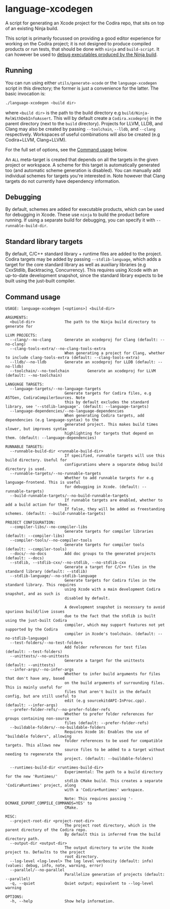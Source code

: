 # language-xcodegen

A script for generating an Xcode project for the Codira repo, that sits on top of an existing Ninja build.

This script is primarily focussed on providing a good editor experience for working on the Codira project; it is not designed to produce compiled products or run tests, that should be done with `ninja` and `build-script`. It can however be used to [debug executables produced by the Ninja build](#debugging).

## Running

You can run using either `utils/generate-xcode` or the `language-xcodegen` script in this directory; the former is just a convenience for the latter. The basic invocation is:

```sh
./language-xcodegen <build dir>
```

where `<build dir>` is the path to the build directory e.g `build/Ninja-RelWithDebInfoAssert`. This will by default create a `Codira.xcodeproj` in the parent directory (next to the `build` directory). Projects for LLVM, LLDB, and Clang may also be created by passing `--toolchain`, `--lldb`, and `--clang` respectively. Workspaces of useful combinations will also be created (e.g Codira+LLVM, Clang+LLVM).

For the full set of options, see the [Command usage](#command-usage) below.

An `ALL` meta-target is created that depends on all the targets in the given project or workspace. A scheme for this target is automatically generated too (and automatic scheme generation is disabled). You can manually add individual schemes for targets you're interested in. Note however that Clang targets do not currently have dependency information.

## Debugging

By default, schemes are added for executable products, which can be used for debugging in Xcode. These use `ninja` to build the product before running. If using a separate build for debugging, you can specify it with `--runnable-build-dir`.

## Standard library targets

By default, C/C++ standard library + runtime files are added to the project. Codira targets may be added by passing `--stdlib-language`, which adds a target for the core standard library as well as auxiliary libraries (e.g CxxStdlib, Backtracing, Concurrency). This requires using Xcode with an up-to-date development snapshot, since the standard library expects to be built using the just-built compiler.

## Command usage

```
USAGE: language-xcodegen [<options>] <build-dir>

ARGUMENTS:
  <build-dir>             The path to the Ninja build directory to generate for

LLVM PROJECTS:
  --clang/--no-clang      Generate an xcodeproj for Clang (default: --no-clang)
  --clang-tools-extra/--no-clang-tools-extra
                          When generating a project for Clang, whether to include clang-tools-extra (default: --clang-tools-extra)
  --lldb/--no-lldb        Generate an xcodeproj for LLDB (default: --no-lldb)
  --toolchain/--no-toolchain        Generate an xcodeproj for LLVM (default: --no-toolchain)

LANGUAGE TARGETS:
  --language-targets/--no-language-targets
                          Generate targets for Codira files, e.g ASTGen, CodiraCompilerSources. Note
                          this by default excludes the standard library, see '--stdlib-language'. (default: --language-targets)
  --language-dependencies/--no-language-dependencies
                          When generating Codira targets, add dependencies (e.g language-syntax) to the
                          generated project. This makes build times slower, but improves syntax
                          highlighting for targets that depend on them. (default: --language-dependencies)

RUNNABLE TARGETS:
  --runnable-build-dir <runnable-build-dir>
                          If specified, runnable targets will use this build directory. Useful for
                          configurations where a separate debug build directory is used.
  --runnable-targets/--no-runnable-targets
                          Whether to add runnable targets for e.g language-frontend. This is useful
                          for debugging in Xcode. (default: --runnable-targets)
  --build-runnable-targets/--no-build-runnable-targets
                          If runnable targets are enabled, whether to add a build action for them.
                          If false, they will be added as freestanding schemes. (default: --build-runnable-targets)

PROJECT CONFIGURATION:
  --compiler-libs/--no-compiler-libs
                          Generate targets for compiler libraries (default: --compiler-libs)
  --compiler-tools/--no-compiler-tools
                          Generate targets for compiler tools (default: --compiler-tools)
  --docs/--no-docs        Add doc groups to the generated projects (default: --docs)
  --stdlib, --stdlib-cxx/--no-stdlib, --no-stdlib-cxx
                          Generate a target for C/C++ files in the standard library (default: --stdlib)
  --stdlib-language/--no-stdlib-language
                          Generate targets for Codira files in the standard library. This requires
                          using Xcode with a main development Codira snapshot, and as such is
                          disabled by default.

                          A development snapshot is necessary to avoid spurious build/live issues
                          due to the fact that the stdlib is built using the just-built Codira
                          compiler, which may support features not yet supported by the Codira
                          compiler in Xcode's toolchain. (default: --no-stdlib-language)
  --test-folders/--no-test-folders
                          Add folder references for test files (default: --test-folders)
  --unittests/--no-unittests
                          Generate a target for the unittests (default: --unittests)
  --infer-args/--no-infer-args
                          Whether to infer build arguments for files that don't have any, based
                          on the build arguments of surrounding files. This is mainly useful for
                          files that aren't built in the default config, but are still useful to
                          edit (e.g sourcekitdAPI-InProc.cpp). (default: --infer-args)
  --prefer-folder-refs/--no-prefer-folder-refs
                          Whether to prefer folder references for groups containing non-source
                          files (default: --prefer-folder-refs)
  --buildable-folders/--no-buildable-folders
                          Requires Xcode 16: Enables the use of "buildable folders", allowing
                          folder references to be used for compatible targets. This allows new
                          source files to be added to a target without needing to regenerate the
                          project. (default: --buildable-folders)

  --runtimes-build-dir <runtimes-build-dir>
                          Experimental: The path to a build directory for the new 'Runtimes/'
                          stdlib CMake build. This creates a separate 'CodiraRuntimes' project, along
                          with a 'Codira+Runtimes' workspace.

                          Note: This requires passing '-DCMAKE_EXPORT_COMPILE_COMMANDS=YES' to
                          CMake.

MISC:
  --project-root-dir <project-root-dir>
                          The project root directory, which is the parent directory of the Codira repo.
                          By default this is inferred from the build directory path.
  --output-dir <output-dir>
                          The output directory to write the Xcode project to. Defaults to the project
                          root directory.
  --log-level <log-level> The log level verbosity (default: info) (values: debug, info, note, warning, error)
  --parallel/--no-parallel
                          Parallelize generation of projects (default: --parallel)
  -q, --quiet             Quiet output; equivalent to --log-level warning

OPTIONS:
  -h, --help              Show help information.
```
